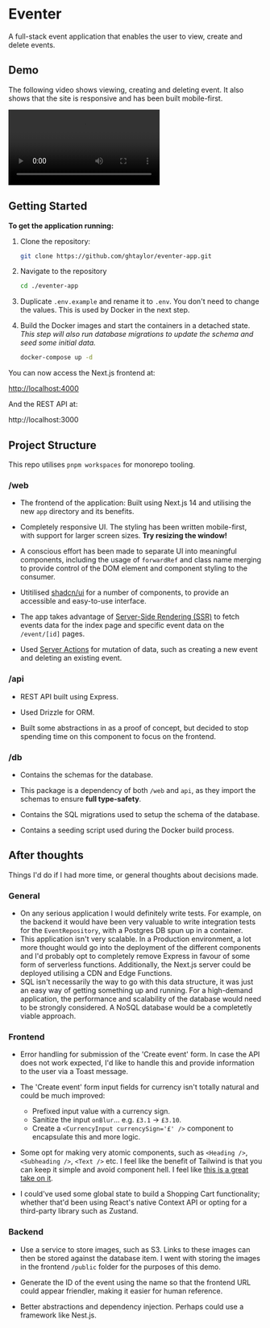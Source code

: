 # Eventer

A full-stack event application that enables the user to view, create and delete events.

## Demo

The following video shows viewing, creating and deleting event. It also shows that the site is responsive and has been built mobile-first.

![Demo Video](/docs/event-app.mp4)

## Getting Started

**To get the application running:**

1. Clone the repository:

   ```bash
   git clone https://github.com/ghtaylor/eventer-app.git
   ```

2. Navigate to the repository

   ```bash
   cd ./eventer-app
   ```

3. Duplicate `.env.example` and rename it to `.env`. You don't need to change the values. This is used by Docker in the next step.

4. Build the Docker images and start the containers in a detached state. _This step will also run database migrations to update the schema and seed some initial data._

   ```bash
   docker-compose up -d
   ```

You can now access the Next.js frontend at:

[http://localhost:4000](http://localhost:4000)

And the REST API at:

http://localhost:3000

## Project Structure

This repo utilises `pnpm workspaces` for monorepo tooling.

### /web

- The frontend of the application: Built using Next.js 14 and utilising the new `app` directory and its benefits.

- Completely responsive UI. The styling has been written mobile-first, with support for larger screen sizes. **Try resizing the window!**

- A conscious effort has been made to separate UI into meaningful components, including the usage of `forwardRef` and class name merging to provide control of the DOM element and component styling to the consumer.

- Utitilised [shadcn/ui](https://ui.shadcn.com/) for a number of components, to provide an accessible and easy-to-use interface.

- The app takes advantage of [Server-Side Rendering (SSR)](https://nextjs.org/docs/app/building-your-application/data-fetching/fetching-caching-and-revalidating#fetching-data-on-the-server-with-fetch) to fetch events data for the index page and specific event data on the `/event/[id]` pages.

- Used [Server Actions](https://nextjs.org/docs/app/building-your-application/data-fetching/server-actions-and-mutations) for mutation of data, such as creating a new event and deleting an existing event.

### /api

- REST API built using Express.

- Used Drizzle for ORM.

- Built some abstractions in as a proof of concept, but decided to stop spending time on this component to focus on the frontend.

### /db

- Contains the schemas for the database.

- This package is a dependency of both `/web` and `api`, as they import the schemas to ensure **full type-safety**.

- Contains the SQL migrations used to setup the schema of the database.

- Contains a seeding script used during the Docker build process.

## After thoughts

Things I'd do if I had more time, or general thoughts about decisions made.

### General

- On any serious application I would definitely write tests. For example, on the backend it would have been very valuable to write integration tests for the `EventRepository`, with a Postgres DB spun up in a container.
- This application isn't very scalable. In a Production environment, a lot more thought would go into the deployment of the different components and I'd probably opt to completely remove Express in favour of some form of serverless functions. Additionally, the Next.js server could be deployed utilising a CDN and Edge Functions.
- SQL isn't necessarily the way to go with this data structure, it was just an easy way of getting something up and running. For a high-demand application, the performance and scalability of the database would need to be strongly considered. A NoSQL database would be a completetly viable approach.

### Frontend

- Error handling for submission of the 'Create event' form. In case the API does not work expected, I'd like to handle this and provide information to the user via a Toast message.

- The 'Create event' form input fields for currency isn't totally natural and could be much improved:

  - Prefixed input value with a currency sign.
  - Sanitize the input `onBlur`... e.g. `£3.1` -> `£3.10`.
  - Create a `<CurrencyInput currencySign='£' />` component to encapsulate this and more logic.

- Some opt for making very atomic components, such as `<Heading />`, `<Subheading />`, `<Text />` etc. I feel like the benefit of Tailwind is that you can keep it simple and avoid component hell. I feel like [this is a great take on it](https://youtu.be/QBajvZaWLXs?si=aId6SUtwaN8dUeKf&t=74).

- I could've used some global state to build a Shopping Cart functionality; whether that'd been using React's native Context API or opting for a third-party library such as Zustand.

### Backend

- Use a service to store images, such as S3. Links to these images can then be stored against the database item. I went with storing the images in the frontend `/public` folder for the purposes of this demo.

- Generate the ID of the event using the name so that the frontend URL could appear friendler, making it easier for human reference.

- Better abstractions and dependency injection. Perhaps could use a framework like Nest.js.
